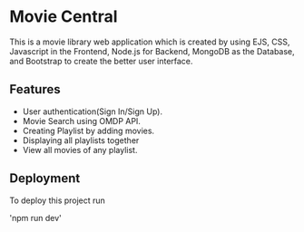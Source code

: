 # Movie Central

This is a movie library web application which is created by using EJS, CSS, Javascript in the Frontend, Node.js for Backend, MongoDB as the Database, and Bootstrap to create the better user interface.

## Features

- User authentication(Sign In/Sign Up).
- Movie Search using OMDP API.
- Creating Playlist by adding movies.
- Displaying all playlists together
- View all movies of any playlist.

## Deployment

To deploy this project run

'npm run dev'
